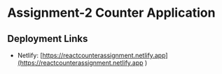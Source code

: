 # Assignment-2 Counter Application

## Deployment Links

- Netlify: [https://reactcounterassignment.netlify.app](https://reactcounterassignment.netlify.app
)
